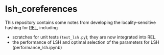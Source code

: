 # lsh_coreferences

This repository contains some notes from developing the locality-sensitive hashing for [REL](https://github.com/informagi/REL), including
- scratches for unit tests (`test_lsh.py`); they are now integrated into REL.
- the performance of LSH and optimal selection of the parameters for LSH (performance_lsh.ipynb)